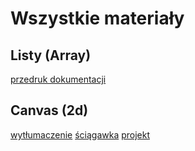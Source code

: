 # Wszystkie materiały

## Listy (Array)

[przedruk dokumentacji](./array/przedruk-dokumentacji.md)

## Canvas (2d)

[wytłumaczenie](./canvas/wytlumaczenie-podstawy.md)
[ściągawka](./canvas/sciagawka-podstawy.md)
[projekt](./canvas/projekt-gra-klikacz.md)



